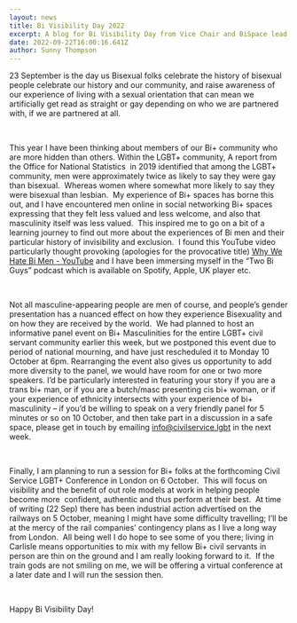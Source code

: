 ```yaml
---
layout: news
title: Bi Visibility Day 2022
excerpt: A blog for Bi Visibility Day from Vice Chair and BiSpace lead Sunny Thompson
date: 2022-09-22T16:00:16.641Z
author: Sunny Thompson
---
```

23 September is the day us Bisexual folks celebrate the history of bisexual people celebrate our history and our community, and raise awareness of our experience of living with a sexual orientation that can mean we artificially get read as straight or gay depending on who we are partnered with, if we are partnered at all.

 

This year I have been thinking about members of our Bi+ community who are more hidden than others. Within the LGBT+ community, A report from the Office for National Statistics  in 2019 identified that among the LGBT+ community, men were approximately twice as likely to say they were gay than bisexual.  Whereas women where somewhat more likely to say they were bisexual than lesbian.  My experience of Bi+ spaces has borne this out, and I have encountered men online in social networking Bi+ spaces expressing that they felt less valued and less welcome, and also that masculinity itself was less valued.  This inspired me to go on a bit of a learning journey to find out more about the experiences of Bi men and their particular history of invisibility and exclusion.  I found this YouTube video particularly thought provoking (apologies for the provocative title) [Why We Hate Bi Men - YouTube](https://www.youtube.com/watch?v=IbHhIeYL9no) and I have been immersing myself in the “Two Bi Guys” podcast which is available on Spotify, Apple, UK player etc.

 

Not all masculine-appearing people are men of course, and people’s gender presentation has a nuanced effect on how they experience Bisexuality and on how they are received by the world.  We had planned to host an informative panel event on Bi+ Masculinities for the entire LGBT+ civil servant community earlier this week, but we postponed this event due to period of national mourning, and have just rescheduled it to Monday 10 October at 6pm. Rearranging the event also gives us opportunity to add more diversity to the panel, we would have room for one or two more speakers. I’d be particularly interested in featuring your story if you are a trans bi+ man, or if you are a butch/masc presenting cis bi+ woman, or if your experience of ethnicity intersects with your experience of bi+ masculinity – if you’d be willing to speak on a very friendly panel for 5 minutes or so on 10 October, and then take part in a discussion in a safe space, please get in touch by emailing [info@civilservice.lgbt](mailto:info@civilservice.lgbt) in the next week.

 

Finally, I am planning to run a session for Bi+ folks at the forthcoming Civil Service LGBT+ Conference in London on 6 October.  This will focus on visibility and the benefit of out role models at work in helping people become more  confident, authentic and thus perform at their best.  At time of writing (22 Sep) there has been industrial action advertised on the railways on 5 October, meaning I might have some difficulty travelling; I’ll be at the mercy of the rail companies’ contingency plans as I live a long way from London.  All being well I do hope to see some of you there; living in Carlisle means opportunities to mix with my fellow Bi+ civil servants in person are thin on the ground and I am really looking forward to it.  If the train gods are not smiling on me, we will be offering a virtual conference at a later date and I will run the session then.

 

Happy Bi Visibility Day!